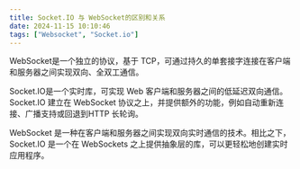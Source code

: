 ```yaml
---
title: Socket.IO 与 WebSocket的区别和关系
date: 2024-11-15 10:10:46
tags: ["Websocket", "Socket.io"]
---
```


WebSocket是一个独立的协议，基于 TCP，可通过持久的单套接字连接在客户端和服务器之间实现双向、全双工通信。

Socket.IO是一个实时库，可实现 Web 客户端和服务器之间的低延迟双向通信。Socket.IO 建立在 WebSocket 协议之上，并提供额外的功能，例如自动重新连接、广播支持或回退到HTTP 长轮询。

WebSocket 是一种在客户端和服务器之间实现双向实时通信的技术。相比之下，Socket.IO 是一个在 WebSockets 之上提供抽象层的库，可以更轻松地创建实时应用程序。